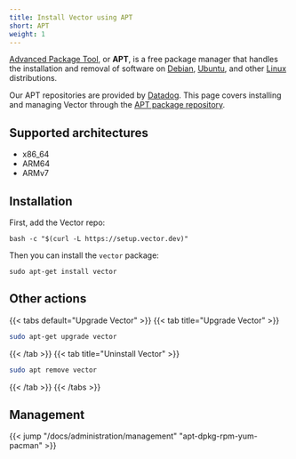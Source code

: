 ```yaml
---
title: Install Vector using APT
short: APT
weight: 1
---
```


[Advanced Package Tool][apt], or **APT**, is a free package manager that handles the installation and removal of software on [Debian], [Ubuntu], and other [Linux] distributions.

Our APT repositories are provided by [Datadog]. This page covers installing and managing Vector
through the [APT package repository][apt].

## Supported architectures

* x86_64
* ARM64
* ARMv7

## Installation

First, add the Vector repo:

```shell
bash -c "$(curl -L https://setup.vector.dev)"
```

Then you can install the `vector` package:

```shell
sudo apt-get install vector
```

## Other actions

{{< tabs default="Upgrade Vector" >}}
{{< tab title="Upgrade Vector" >}}

```bash
sudo apt-get upgrade vector
```

{{< /tab >}}
{{< tab title="Uninstall Vector" >}}

```bash
sudo apt remove vector
```

{{< /tab >}}
{{< /tabs >}}

## Management

{{< jump "/docs/administration/management" "apt-dpkg-rpm-yum-pacman" >}}

[apt]: https://en.wikipedia.org/wiki/APT_(software)
[datadog]: https://www.datadoghq.com/
[debian]: https://debian.org
[linux]: https://linux.org
[ubuntu]: https://ubuntu.com
